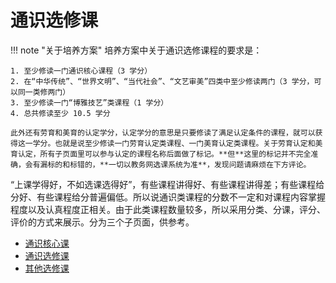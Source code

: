 # 通识选修课

!!! note "关于培养方案"
    培养方案中关于通识选修课程的要求是：

    1. 至少修读一门通识核心课程（3 学分）
    2. 在“中华传统”、“世界文明”、“当代社会”、“文艺审美”四类中至少修读两门（3 学分，可以同一类修两门）
    3. 至少修读一门“博雅技艺”类课程（1 学分）
    4. 总共修读至少 10.5 学分

    此外还有劳育和美育的认定学分，认定学分的意思是只要修读了满足认定条件的课程，就可以获得这一学分。也就是说至少修读一门劳育认定类课程、一门美育认定类课程。关于劳育认定和美育认定，所有子页面里可以参与认定的课程名称后面做了标记。**但**这里的标记并不完全准确，会有漏标的和标错的，**一切以教务网选课系统为准**，发现问题请麻烦在下方评论。

“上课学得好，不如选课选得好”，有些课程讲得好、有些课程讲得差；有些课程给分好、有些课程给分普遍偏低。所以说通识类课程的分数不一定和对课程内容掌握程度以及认真程度正相关。由于此类课程数量较多，所以采用分类、分课，评分、评价的方式来展示。分为三个子页面，供参考。

- [通识核心课](core.md)
- [通识选修课](elective.md)
- [其他选修课](others.md)
